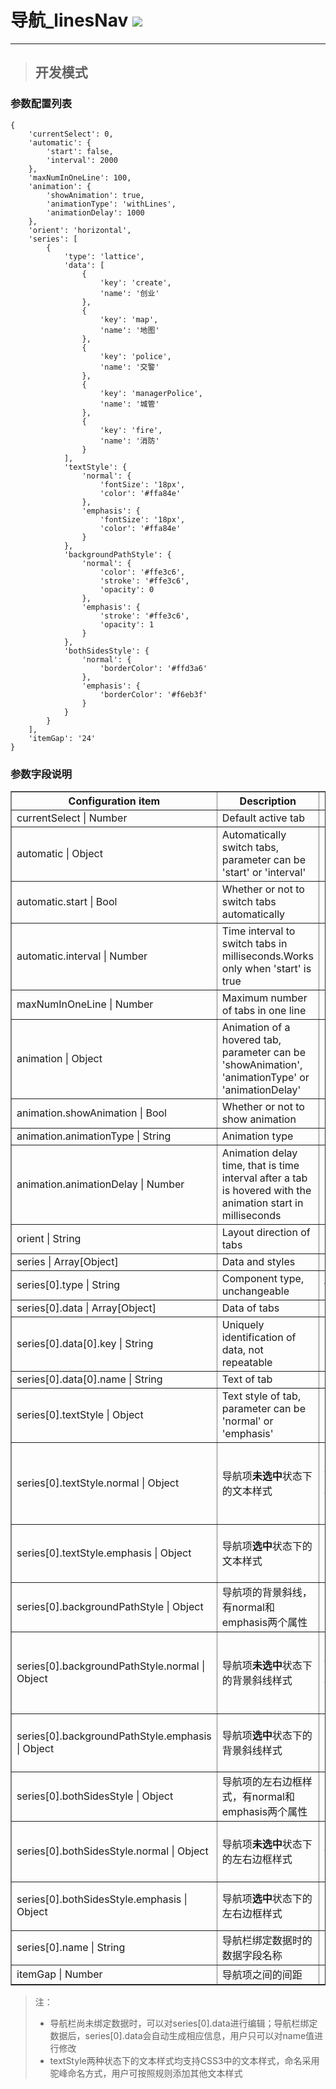 # 导航\_linesNav ![](/assets/linesNav.png)

---

> ## 开发模式

### 参数配置列表

```
{
    'currentSelect': 0,
    'automatic': {
        'start': false,
        'interval': 2000
    },
    'maxNumInOneLine': 100,
    'animation': {
        'showAnimation': true,
        'animationType': 'withLines',
        'animationDelay': 1000
    },
    'orient': 'horizontal',
    'series': [
        {
            'type': 'lattice',
            'data': [
                {
                    'key': 'create',
                    'name': '创业'
                },
                {
                    'key': 'map',
                    'name': '地图'
                },
                {
                    'key': 'police',
                    'name': '交警'
                },
                {
                    'key': 'managerPolice',
                    'name': '城管'
                },
                {
                    'key': 'fire',
                    'name': '消防'
                }
            ],
            'textStyle': {
                'normal': {
                    'fontSize': '18px',
                    'color': '#ffa84e'
                },
                'emphasis': {
                    'fontSize': '18px',
                    'color': '#ffa84e'
                }
            },
            'backgroundPathStyle': {
                'normal': {
                    'color': '#ffe3c6',
                    'stroke': '#ffe3c6',
                    'opacity': 0
                },
                'emphasis': {
                    'stroke': '#ffe3c6',
                    'opacity': 1
                }
            },
            'bothSidesStyle': {
                'normal': {
                    'borderColor': '#ffd3a6'
                },
                'emphasis': {
                    'borderColor': '#f6eb3f'
                }
            }
        }
    ],
    'itemGap': '24'
}
```

### 参数字段说明

<table border="1">
<tr>
<th width="15%">Configuration item</th>
<th width="50%">Description</th>
<th>Optional parameters</th>
</tr>
<tr>
<td>currentSelect | Number</td>
<td>Default active tab</td>
<td></td>
</tr>
<tr>
<td>automatic | Object</td>
<td>Automatically switch tabs, parameter can be 'start' or 'interval'</td>
<td></td>
</tr>
<tr>
<td>automatic.start | Bool</td>
<td>Whether or not to switch tabs automatically</td>
<td></td>
</tr>
<tr>
<td>automatic.interval | Number</td>
<td>Time interval to switch tabs in milliseconds.Works only when 'start' is true</td>
<td></td>
</tr>
<tr>
<td>maxNumInOneLine | Number</td>
<td>Maximum number of tabs in one line</td>
<td></td>
</tr>
<tr>
<td>animation | Object</td>
<td>Animation of a hovered tab, parameter can be 'showAnimation', 'animationType' or 'animationDelay'</td>
<td></td>
</tr>
<tr>
<td>animation.showAnimation | Bool</td>
<td>Whether or not to show animation</td>
<td></td>
</tr>
<tr>
<td>animation.animationType | String</td>
<td>Animation type</td>
<td>lattice</td>
</tr>
<tr>
<td>animation.animationDelay | Number</td>
<td>Animation delay time, that is time interval after a tab is hovered with the animation start in milliseconds</td>
<td></td>
</tr>
<tr>
<td>orient | String</td>
<td>Layout direction of tabs</td>
<td>horizontal</td>
</tr>
<tr>
<td>series | Array[Object]</td>
<td>Data and styles</td>
<td></td>
</tr>
<tr>
<td>series[0].type | String</td>
<td>Component type, unchangeable</td>
<td>withLines</td>
</tr>
<tr>
<td>series[0].data | Array[Object]</td>
<td>Data of tabs</td>
<td></td>
</tr>
<tr>
<td>series[0].data[0].key | String</td>
<td>Uniquely identification of data, not repeatable</td>
<td></td>
</tr>
<tr>
<td>series[0].data[0].name | String</td>
<td>Text of tab</td>
<td></td>
</tr>
<tr>
<td>series[0].textStyle | Object</td>
<td>Text style of tab, parameter can be 'normal' or 'emphasis'</td>
<td></td>
</tr>
<tr>
<td>series[0].textStyle.normal | Object</td>
<td>导航项<b>未选中</b>状态下的文本样式</td>
<td><pre> {
//文本大小，支持CSS3中font-size的参数值
'fontSize': '18px',
//文本颜色，支持CSS3中颜色的参数值
'color': '#ffa84e'
}</pre></td>
</tr>
<tr>
<td>series[0].textStyle.emphasis | Object</td>
<td>导航项<b>选中</b>状态下的文本样式</td>
<td><pre> {
'fontSize': '18px',
'color': '#ffa84e'
}</pre></td>
</tr>
<tr>
<td>series[0].backgroundPathStyle | Object</td>
<td>导航项的背景斜线，有normal和emphasis两个属性</td>
<td></td>
</tr>
<tr>
<td>series[0].backgroundPathStyle.normal | Object</td>
<td>导航项<b>未选中</b>状态下的背景斜线样式</td>
<td><pre> {
//背景斜线颜色，支持CSS3中颜色的参数值
'stroke': '#ffe3c6',
//背景斜线透明度，支持0.0至1.0的数值型参数值
'opacity': 0
}</pre></td>
</tr>
<tr>
<td>series[0].backgroundPathStyle.emphasis | Object</td>
<td>导航项<b>选中</b>状态下的背景斜线样式</td>
<td><pre> {
'stroke': '#ffe3c6',
'opacity': 1
}</pre></td>
</tr>
<tr>
<td>series[0].bothSidesStyle | Object</td>
<td>导航项的左右边框样式，有normal和emphasis两个属性</td>
<td></td>
</tr>
<tr>
<td>series[0].bothSidesStyle.normal | Object</td>
<td>导航项<b>未选中</b>状态下的左右边框样式</td>
<td><pre> {
//左右边框颜色，支持CSS3中颜色的参数值
'borderColor': '#ffd3a6'
}</pre></td>
</tr>
<tr>
<td>series[0].bothSidesStyle.emphasis | Object</td>
<td>导航项<b>选中</b>状态下的左右边框样式</td>
<td><pre> {
'borderColor': '#f6eb3f'
}</pre></td>
</tr>
<tr>
<td>series[0].name | String</td>
<td>导航栏绑定数据时的数据字段名称</td>
<td></td>
</tr>
<tr>
<td>itemGap | Number</td>
<td>导航项之间的间距</td>
<td></td>
</tr>
</table>


> 注：
>
> * 导航栏尚未绑定数据时，可以对series\[0\].data进行编辑；导航栏绑定数据后，series\[0\].data会自动生成相应信息，用户只可以对name值进行修改
> * textStyle两种状态下的文本样式均支持CSS3中的文本样式，命名采用驼峰命名方式，用户可按照规则添加其他文本样式




